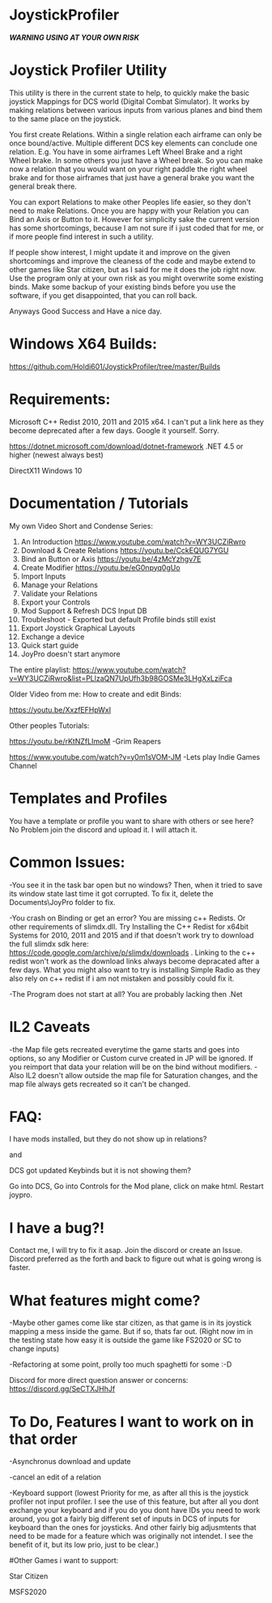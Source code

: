 # JoystickProfiler
***WARNING USING AT YOUR OWN RISK***

# Joystick Profiler Utility

This utility is there in the current state to help, to quickly make the basic joystick Mappings for DCS world (Digital Combat Simulator).
It works by making relations between various inputs from various planes and bind them to the same place on the joystick.

You first create Relations. Within a single relation each airframe can only be once bound/active. Multiple different DCS key elements can conclude one relation. 
E.g. You have in some airframes Left Wheel Brake and a right Wheel brake. In some others you just have a Wheel break. So you can make now a relation that you would want on your
right paddle the right wheel brake and for those airframes that just have a general brake you want the general break there. 

You can export Relations to make other Peoples life easier, so they don't need to make Relations. 
Once you are happy with your Relation you can Bind an Axis or Button to it. 
However for simplicity sake the current version has some shortcomings, because I am not sure if i just coded that for me, or if more people find interest in such a utility.

If people show interest, I might update it and improve on the given shortcomings and improve the cleaness of the code and maybe extend to other games like Star citizen, but as I said for me it does the job right now. 
Use the program only at your own risk as you might overwrite some existing binds. Make some backup of your existing binds before you use the software, if you get disappointed, that you can roll back.

Anyways Good Success and Have a nice day.

# Windows X64 Builds: 

https://github.com/Holdi601/JoystickProfiler/tree/master/Builds 


# Requirements:
Microsoft C++ Redist 2010, 2011 and 2015 x64. I can't put a link here as they become deprecated after a few days. Google it yourself. Sorry.

https://dotnet.microsoft.com/download/dotnet-framework .NET 4.5 or higher (newest always best)

DirectX11
Windows 10

# Documentation / Tutorials

My own Video Short and Condense Series:

1. An Introduction https://www.youtube.com/watch?v=WY3UCZiRwro
2. Download & Create Relations https://youtu.be/CckEQUG7YGU
3. Bind an Button or Axis https://youtu.be/4zMcYzhgv7E
4. Create Modifier https://youtu.be/eG0npyq0gUo
5. Import Inputs
6. Manage your Relations
7. Validate your Relations
8. Export your Controls
9. Mod Support & Refresh DCS Input DB
10. Troubleshoot - Exported but default Profile binds still exist
11. Export Joystick Graphical Layouts
12. Exchange a device
13. Quick start guide
14. JoyPro doesn't start anymore

The entire playlist:
https://www.youtube.com/watch?v=WY3UCZiRwro&list=PLlzaQN7UpUfh3b98GOSMe3LHgXxLziFca

Older Video from me: How to create and edit Binds:

https://youtu.be/XxzfEFHpWxI

Other peoples Tutorials:

https://youtu.be/rKtNZfLImoM -Grim Reapers

https://www.youtube.com/watch?v=y0m1sVOM-JM -Lets play Indie Games Channel

# Templates and Profiles

You have a template or profile you want to share with others or see here? No Problem join the discord and upload it. I will attach it. 

# Common Issues:
-You see it in the task bar open but no windows? Then, when it tried to save its window state last time it got corrupted. To fix it, delete the Documents\JoyPro folder to fix.

-You crash on Binding or get an error? You are missing c++ Redists. Or other requirements of slimdx.dll. Try Installing the C++ Redist for x64bit Systems for 2010, 2011 and 2015 and if that doesn't work try to download the full slimdx sdk here: https://code.google.com/archive/p/slimdx/downloads . Linking to the c++ redist won't work as the download links always become depracated after a few days. What you might also want to try is installing Simple Radio as they also rely on c++ redist if i am not mistaken and possibly could fix it.

-The Program does not start at all? You are probably lacking then .Net

# IL2 Caveats
-the Map file gets recreated everytime the game starts and goes into options, so any Modifier or Custom curve created in JP will be ignored. If you reimport that data your relation will be on the bind without modifiers.
-Also IL2 doesn't allow outside the map file for Saturation changes, and the map file always gets recreated so it can't be changed.

# FAQ:
I have mods installed, but they do not show up in relations?

and

DCS got updated Keybinds but it is not showing them?

Go into DCS, Go into Controls for the Mod plane, click on make html. Restart joypro.


# I have a bug?!

Contact me, I will try to fix it asap. Join the discord or create an Issue. Discord preferred as the forth and back to figure out what is going wrong is faster.


# What features might come?

-Maybe other games come like star citizen, as that game is in its joystick mapping a mess inside the game. But if so, thats far out. 
(Right now im in the testing state how easy it is outside the game like  FS2020 or SC to change inputs)

-Refactoring at some point, prolly too much spaghetti for some :-D 


Discord for more direct question answer or concerns: https://discord.gg/SeCTXJHhJf

# To Do, Features I want to work on in that order

-Asynchronus download and update

-cancel an edit of a relation

-Keyboard support (lowest Priority for me, as after all this is the joystick profiler not input profiler. I see the use of this feature, but after all you dont exchange your keyboard and if you do you dont have IDs you need to work around, you got a fairly big different set of inputs in DCS of inputs for keyboard than the ones for joysticks. And other fairly big adjusmtents that need to be made for a feature which was originally not intendet. I see the benefit of it, but its low prio, just to be clear.)


#Other Games i want to support:

Star Citizen

MSFS2020
